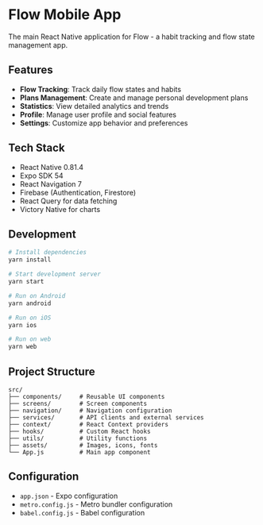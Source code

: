 # Flow Mobile App

The main React Native application for Flow - a habit tracking and flow state management app.

## Features

- **Flow Tracking**: Track daily flow states and habits
- **Plans Management**: Create and manage personal development plans
- **Statistics**: View detailed analytics and trends
- **Profile**: Manage user profile and social features
- **Settings**: Customize app behavior and preferences

## Tech Stack

- React Native 0.81.4
- Expo SDK 54
- React Navigation 7
- Firebase (Authentication, Firestore)
- React Query for data fetching
- Victory Native for charts

## Development

```bash
# Install dependencies
yarn install

# Start development server
yarn start

# Run on Android
yarn android

# Run on iOS
yarn ios

# Run on web
yarn web
```

## Project Structure

```
src/
├── components/     # Reusable UI components
├── screens/        # Screen components
├── navigation/     # Navigation configuration
├── services/       # API clients and external services
├── context/        # React Context providers
├── hooks/          # Custom React hooks
├── utils/          # Utility functions
├── assets/         # Images, icons, fonts
└── App.js          # Main app component
```

## Configuration

- `app.json` - Expo configuration
- `metro.config.js` - Metro bundler configuration
- `babel.config.js` - Babel configuration
